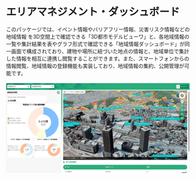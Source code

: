 # エリアマネジメント・ダッシュボード
このパッケージでは、イベント情報やバリアフリー情報、災害リスク情報などの地域情報 を3D空間上で確認できる「3D都市モデルビューワ」と、各地域情報の⼀覧や集計結果を表やグラフ形式で確認できる「地域情報ダッシュボード」が同一画面で構成されており、建物や場所に紐づいた地点の情報と、地域単位で集計した情報を相互に連携し閲覧することができます。また、スマートフォンからの情報閲覧、地域情報の登録機能も実装しており、地域情報の集約、公開管理が可能です。
<br>
<br>
<img src="./resources/index.jpg" style="width:7in" />
